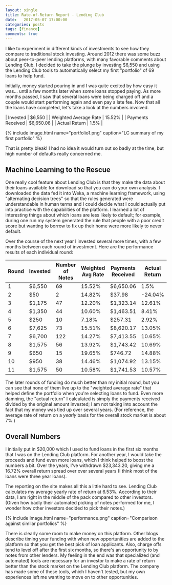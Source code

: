 ```yaml
---
layout: single
title: Rate-of-Return Report - Lending Club
date:   2017-05-07 17:00:00
categories: posts
tags: [finance]
comments: true
---
```


I like to experiment in different kinds of investments to see how they compare
to traditional stock investing.
Around 2012 there was some buzz about peer-to-peer lending platforms, with many
favorable comments about Lending Club.
I decided to take the plunge by investing $6,550 and using the Lending Club
tools to automatically select my first "portfolio" of 69 loans to help fund.

Initially, money started pouring in and I was quite excited by how easy it was...
until a few months later when some loans stopped paying.
As more months passed, I saw that several loans were being charged off
and a couple would start performing again and even pay a late fee.
Now that all the loans have completed, let's take a look at the numbers involved.

| Invested | $6,550 |
| Weighted Average Rate | 15.52% |
| Payments Received | $6,650.06 |
| Actual Return | 1.5% |

{% include image.html
  name="portfolio1.png"
  caption="LC summary of my first portfolio"
%}

That is pretty bleak!
I had no idea it would turn out so badly at the time, but high number of
defaults really concerned me.

## Machine Learning to the Rescue

One really cool feature about Lending Club is that they make the data about
their loans available for download so that you can do your own analysis.
I downloaded the data fed it into Weka, a machine learning framework, using
"alternating decision trees" so that the rules generated were understandable
in human terms and I could decide what I could actually put into practice
with the capabilities of the platform.
I learned a lot of interesting things about which loans are less likely to
default; for example, during one run my system generated the rule that people
with a poor credit score but wanting to borrow to fix up their home were
more likely to never default.

Over the course of the next year I invested several more times, with a few
months between each round of investment.
Here are the performance results of each individual round:

| Round | Invested | Number of Notes | Weighted Avg Rate | Payments Received | Actual Return |
|-------|----------|-----------------|-------------------|-------------------|---------------|
|   1   | $6,550 |  69 | 15.52% | $6,650.06 | 1.5% |
|   2   | $50    |   2 | 14.82% | $37.98 | -24.04% |
|   3   | $1,175 |  47 | 12.20% | $1,323.14 | 12.61% |
|   4   | $1,350 |  44 | 10.60% | $1,463.51 | 8.41% |
|   5   | $250   |  10 |  7.18% | $257.31   | 2.92% |
|   6   | $7,625 |  73 | 15.51% | $8,620.17 | 13.05% |
|   7   | $6,700 | 122 | 14.27% | $7,413.55 | 10.65% |
|   8   | $1,575 |  56 | 13.92% | $1,743.42 | 10.69% |
|   9   | $650   |  15 | 19.65% | $746.72   | 14.88% |
|  10   | $950   |  38 | 14.46% | $1,074.92 | 13.15% |
|  11   | $1,575 |  50 | 10.58% | $1,741.53 | 10.57% |


The later rounds of funding do much better than my initial round, but you can
see that none of them live up to the "weighted average rate" that helped define
the portfolio when you're selecting loans to fund.
Even more damning, the "actual return" I calculated is simply the payments
received divided by the original amount invested; I am not taking into account
the fact that my money was tied up over several years.
(For reference, the average rate of return on a *yearly* basis for the overall
stock market is about 7%.)

## Overall Numbers

I initially put in $20,000 which I used to fund loans in the first six months
that I was on the Lending Club platform.
For another year, I would take the proceeds and fund even more loans, which I
think helped to boost the numbers a bit.
Over the years, I've withdrawn $23,343.20, giving me a 16.72% overall return
spread over over several years (I think most of the loans were three year
loans).

The reporting on the site makes all this a little hard to see.
Lending Club calculates my average yearly rate of return at 6.53%.
According to their data, I am right in the middle of the pack compared
to other investors.
(Given how badly their automated picking of notes performed for me, I wonder
how other investors decided to pick their notes.)

{% include image.html
  name="performance.png"
  caption="Comparison against similar portfolios"
%}

There is clearly some room to make money on this platform.
Other blogs describe timing your funding with when new opportunities are
added to the platform so that you get the best pick of loan applicants.
Also, charge offs tend to level off after the first six months, so there's
an opportunity to by notes from other lenders.
My feeling in the end was that specialized (and automated) tools are necessary
for an investor to make a rate of return better than the stock market on the
Lending Club platform.
The company has made some of these tools, which I haven't tested, but my
own experiences left me wanting to move on to other opportunities.

